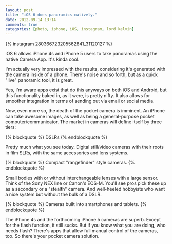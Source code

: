 ```yaml
---
layout: post
title: "iOS 6 does panoramics natively."
date: 2012-09-14 13:14
comments: true
categories: [photo, iphone, iOS, instagram, lord kelvin] 
---
```


{% instagram 280366723205562841_31120127 %} 

iOS 6 allows iPhone 4s and iPhone 5 users to take panoramas using the native Camera App. It's kinda cool. 


<!-- more --> 

I'm actually very impressed with the results, considering it's generated with the camera inside of a phone. There's noise and so forth, but as a quick "live" panoramic tool, it is great.

Yes, I'm aware apps exist that do this anyways on both iOS and Android, but this functionality baked in, as it were, is pretty nifty. It also allows for smoother integration in terms of sending out via email or social media. 

Now, even more so, the death of the pocket camera is imminent. An iPhone can take awesome images, as well as being a general-purpose pocket computer/communicator. The market in cameras will define itself by three tiers:

{% blockquote %}
DSLRs
{% endblockquote %}

Pretty much what you see today. Digital still/video cameras with their roots in film SLRs, with the same accessories and lens systems.

{% blockquote %}
Compact "rangefinder" style cameras.
{% endblockquote %}

Small bodies with or without interchangeable lenses with a large sensor. Think of the Sony NEX line or Canon's EOS-M. You'll see pros pick these up as a secondary or a "stealth" camera. And well-heeled hobbyists who want a nice system but without the bulk of a DSLR. 

{% blockquote %}
Cameras built into smartphones and tablets.
{% endblockquote %}

The iPhone 4s and the forthcoming iPhone 5 cameras are superb. Except for the flash function, it still sucks. But if you know what you are doing, who needs flash? There's apps that allow full manual control of the cameras, too. So there's your pocket camera solution. 



